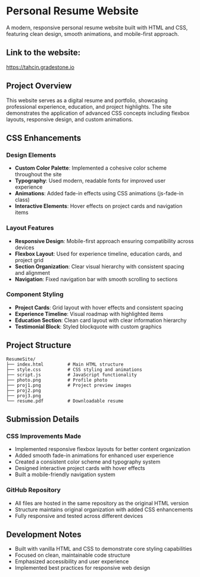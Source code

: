# Personal Resume Website

A modern, responsive personal resume website built with HTML and CSS, featuring clean design, smooth animations, and mobile-first approach.

## Link to the website:
https://tahcin.gradestone.io

## Project Overview

This website serves as a digital resume and portfolio, showcasing professional experience, education, and project highlights. The site demonstrates the application of advanced CSS concepts including flexbox layouts, responsive design, and custom animations.

## CSS Enhancements

### Design Elements
- **Custom Color Palette**: Implemented a cohesive color scheme throughout the site
- **Typography**: Used modern, readable fonts for improved user experience
- **Animations**: Added fade-in effects using CSS animations (js-fade-in class)
- **Interactive Elements**: Hover effects on project cards and navigation items

### Layout Features
- **Responsive Design**: Mobile-first approach ensuring compatibility across devices
- **Flexbox Layout**: Used for experience timeline, education cards, and project grid
- **Section Organization**: Clear visual hierarchy with consistent spacing and alignment
- **Navigation**: Fixed navigation bar with smooth scrolling to sections

### Component Styling
- **Project Cards**: Grid layout with hover effects and consistent spacing
- **Experience Timeline**: Visual roadmap with highlighted items
- **Education Section**: Clean card layout with clear information hierarchy
- **Testimonial Block**: Styled blockquote with custom graphics

## Project Structure
```
ResumeSite/
├── index.html         # Main HTML structure
├── style.css          # CSS styling and animations
├── script.js          # JavaScript functionality
├── photo.png          # Profile photo
├── proj1.png          # Project preview images
├── proj2.png
├── proj3.png
└── resume.pdf         # Downloadable resume
```
## Submission Details

### CSS Improvements Made
- Implemented responsive flexbox layouts for better content organization
- Added smooth fade-in animations for enhanced user experience
- Created a consistent color scheme and typography system
- Designed interactive project cards with hover effects
- Built a mobile-friendly navigation system

### GitHub Repository
- All files are hosted in the same repository as the original HTML version
- Structure maintains original organization with added CSS enhancements
- Fully responsive and tested across different devices

## Development Notes
- Built with vanilla HTML and CSS to demonstrate core styling capabilities
- Focused on clean, maintainable code structure
- Emphasized accessibility and user experience
- Implemented best practices for responsive web design